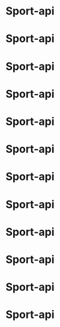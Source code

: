 # Sport-api
# Sport-api
# Sport-api
# Sport-api
# Sport-api
# Sport-api
# Sport-api
# Sport-api
# Sport-api
# Sport-api
# Sport-api
# Sport-api
